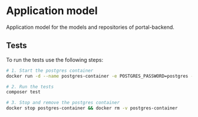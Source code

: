 # Application model

Application model for the models and repositories of portal-backend.

## Tests

To run the tests use the following steps:
<!-- markdownlint-disable MD013 -->
```sh
# 1. Start the postgres container
docker run -d --name postgres-container -e POSTGRES_PASSWORD=postgres -v ./tests/Scripts/init.sql:/docker-entrypoint-initdb.d/init.sql -p 5432:5432 postgres

# 2. Run the tests
composer test

# 3. Stop and remove the postgres container
docker stop postgres-container && docker rm -v postgres-container
```
